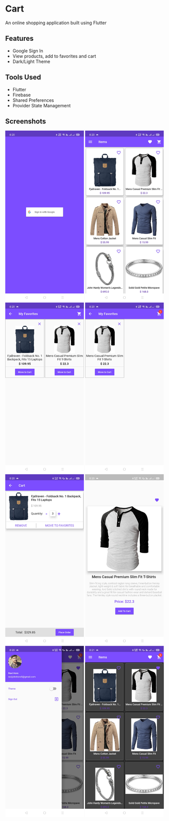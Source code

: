 # Cart

An online shopping application built using Flutter

## Features
- Google Sign In
- View products, add to favorites and cart
- Dark/Light Theme

## Tools Used
- Flutter
- Firebase
- Shared Preferences
- Provider State Management

## Screenshots 
<img src = "screenshots/cart1.jpg" width = 250 > <img src = "screenshots/cart2.jpg" width = 250 > <img src = "screenshots/cart3.jpg" width = 250 > <img src = "screenshots/cart4.jpg" width = 250 > <img src = "screenshots/cart5.jpg" width = 250 > <img src = "screenshots/cart6.jpg" width = 250 > <img src = "screenshots/cart7.jpg" width = 250 > <img src = "screenshots/cart8.jpg" width = 250 >
